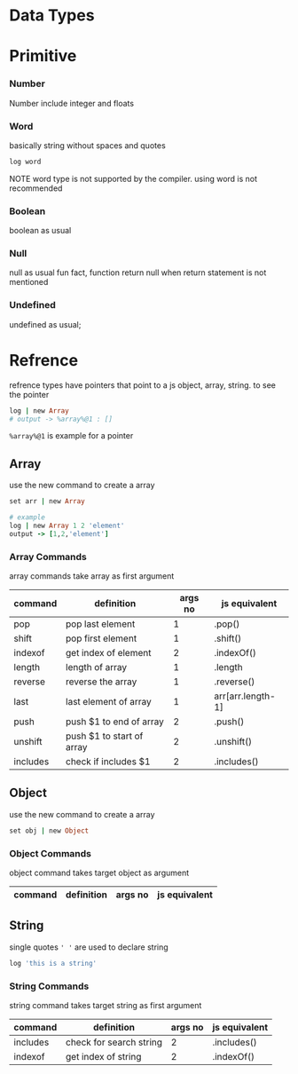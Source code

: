 # Data Types

# Primitive

### Number

Number include integer and floats

### Word

basically string without spaces and quotes

```ruby
log word
```

NOTE
word type is not supported by the compiler. using word is not recommended

### Boolean

boolean as usual

### Null

null as usual
fun fact, function return null when return statement is not mentioned

### Undefined

undefined as usual;

# Refrence

refrence types have pointers that point to a js object, array, string. to see the pointer

```ruby
log | new Array
# output -> %array%@1 : []
```

`%array%@1` is example for a pointer

## Array

use the new command to create a array

```ruby
set arr | new Array

# example
log | new Array 1 2 'element'
output -> [1,2,'element']
```

### Array Commands

array commands take array as first argument

| command  | definition                | args no | js equivalent     |
| -------- | ------------------------- | ------- | ----------------- |
| pop      | pop last element          | 1       | .pop()            |
| shift    | pop first element         | 1       | .shift()          |
| indexof  | get index of element      | 2       | .indexOf()        |
| length   | length of array           | 1       | .length           |
| reverse  | reverse the array         | 1       | .reverse()        |
| last     | last element of array     | 1       | arr[arr.length-1] |
| push     | push $1 to end of array   | 2       | .push()           |
| unshift  | push $1 to start of array | 2       | .unshift()        |
| includes | check if includes $1      | 2       | .includes()       |

## Object

use the new command to create a array

```ruby
set obj | new Object
```

### Object Commands

object command takes target object as argument

| command | definition | args no | js equivalent |
| ------- | ---------- | ------- | ------------- |

## String

single quotes `' '` are used to declare string

```ruby
log 'this is a string'
```

### String Commands

string command takes target string as first argument

| command  | definition              | args no | js equivalent |
| -------- | ----------------------- | ------- | ------------- |
| includes | check for search string | 2       | .includes()   |
| indexof  | get index of string     | 2       | .indexOf()    |
